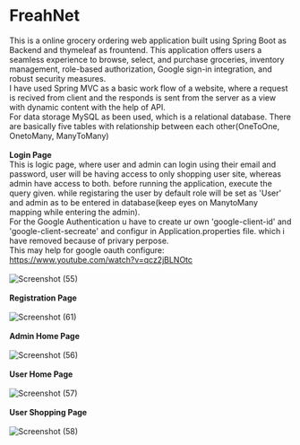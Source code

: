 # FreahNet
This is a online grocery ordering web application built using Spring Boot as Backend and thymeleaf as frountend. This application offers users a seamless experience to browse, select, and purchase groceries, inventory management, role-based authorization, Google sign-in integration, and robust security measures.
<br>
I have used Spring MVC as a basic work flow of a website, where a request is recived from client and the responds is sent from the server as a view with dynamic content with the help of API. 
<br>
For data storage MySQL as been used, which is a relational database. There are basically five tables with relationship between each other(OneToOne, OnetoMany, ManyToMany) 
<br>
<br>
**Login Page**
<br>
This is logic page, where user and admin can login using their email and password, user will be having access to only shopping user site, whereas admin have access to both.
before running the application, execute the query given. while registaring the user by default role will be set as 'User' and admin as to be entered in database(keep eyes on ManytoMany mapping while entering the admin).
<br>
For the Google Authentication u have to create ur own 'google-client-id' and 'google-client-secreate' and configur in Application.properties file. which i have removed because of privary perpose.
<br>
This may help for google oauth configure: https://www.youtube.com/watch?v=qcz2jBLNOtc
<br>
<br>
![Screenshot (55)](https://github.com/Wantstocode/FreahNet/assets/120893466/7136656f-079f-4649-852a-1d00bc0c79a4)
<br>
<br>
**Registration Page**
<br>
<br>
![Screenshot (61)](https://github.com/Wantstocode/FreahNet/assets/120893466/4e1631c7-dd28-4e19-ad51-5822254a41a7)
<br>
<br>
**Admin Home Page**
<br>
<br>
![Screenshot (56)](https://github.com/Wantstocode/FreahNet/assets/120893466/c68cb8f1-9bd2-451b-a09b-f43a2089f4c8)
<br>
<br>
**User Home Page**
<br>
<br>
![Screenshot (57)](https://github.com/Wantstocode/FreahNet/assets/120893466/0b8528d0-bf95-4e57-b080-323666f9aad5)
<br>
<br>
**User Shopping Page**
<br>
<br>
![Screenshot (58)](https://github.com/Wantstocode/FreahNet/assets/120893466/04f43c3b-7328-499f-8589-4efbce2aabff)




